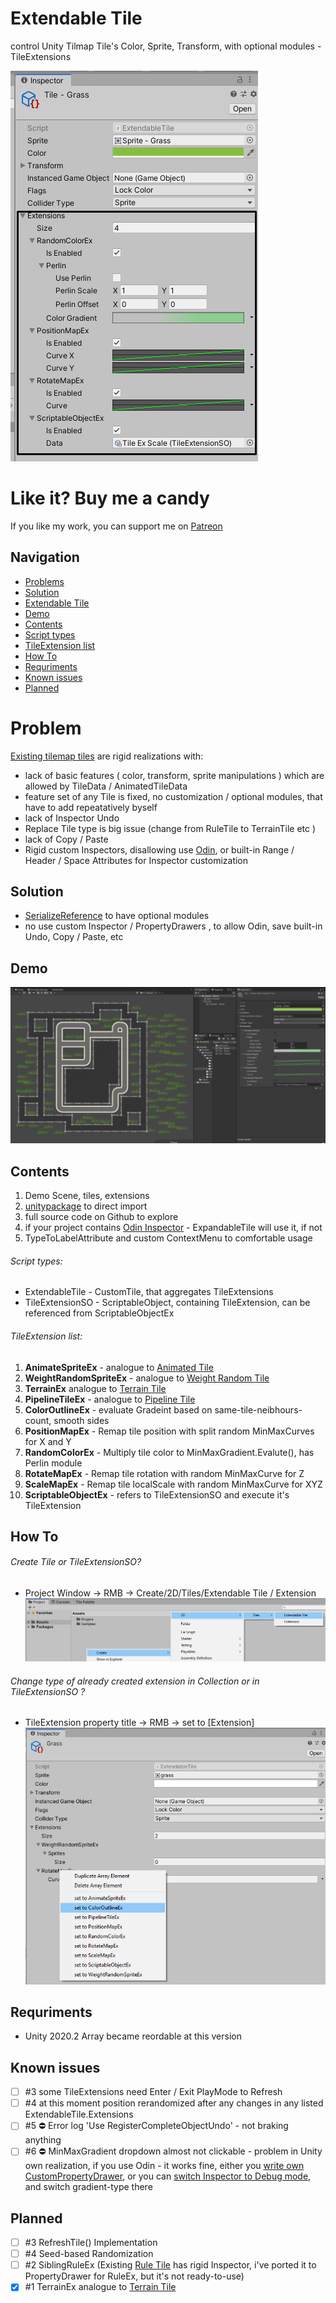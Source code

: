 # Extendable Tile
control Unity Tilmap Tile's Color, Sprite, Transform, with optional modules - TileExtensions

![alt text](https://github.com/mitay-walle/Extendable-Tile/blob/master/ExtendableTile/Documentation/readme_preview.png?raw=true)

# Like it? Buy me a candy
If you like my work, you can support me on [Patreon](https://www.patreon.com/mitaywalle)

## Navigation
- [Problems](https://github.com/mitay-walle/Extendable-Tile#problems)
- [Solution](https://github.com/mitay-walle/Extendable-Tile#solution)
- [Extendable Tile](https://github.com/mitay-walle/Extendable-Tile#extendable-tile)
- [Demo](https://github.com/mitay-walle/Extendable-Tile#demo)
- [Contents](https://github.com/mitay-walle/Extendable-Tile#contents)
- [Script types](https://github.com/mitay-walle/Extendable-Tile#script-types)
- [TileExtension list](https://github.com/mitay-walle/Extendable-Tile#tileextension-list)
- [How To](https://github.com/mitay-walle/Extendable-Tile#how-to)
- [Requriments](https://github.com/mitay-walle/Extendable-Tile#requriments)
- [Known issues](https://github.com/mitay-walle/Extendable-Tile#known-issues)
- [Planned](https://github.com/mitay-walle/Extendable-Tile#known-issues)

# Problem
[Existing tilemap tiles](https://docs.unity3d.com/Packages/com.unity.2d.tilemap.extras@1.5/manual/Tiles.html) are rigid realizations with:
- lack of basic features ( color, transform, sprite manipulations ) which are allowed by TileData / AnimatedTileData
- feature set of any Tile is fixed, no customization / optional modules, that have to add repeatatively byself
- lack of Inspector Undo
- Replace Tile type is big issue (change from RuleTile to TerrainTile etc )
- lack of Copy / Paste
- Rigid custom Inspectors, disallowing use [Odin](https://odininspector.com/), or built-in Range / Header / Space Attributes for Inspector customization

## Solution
- [SerializeReference](https://docs.unity3d.com/2019.3/Documentation/ScriptReference/SerializeReference.html) to have optional modules
- no use custom Inspector / PropertyDrawers , to allow Odin, save built-in Undo, Copy / Paste, etc

## Demo
![alt text](https://github.com/mitay-walle/Extendable-Tile/blob/master/ExtendableTile/Documentation/demo_preview.png?raw=true)

## Contents
1. Demo Scene, tiles, extensions
2. [unitypackage](https://github.com/mitay-walle/Extendable-Tile/blob/master/extendableTilePacked.unitypackage) to direct import
3. full source code on Github to explore
4. if your project contains [Odin Inspector](https://odininspector.com/) - ExpandableTile will use it, if not
5. TypeToLabelAttribute and custom ContextMenu to comfortable usage

###### Script types:
- ExtendableTile - CustomTile, that aggregates TileExtensions
- TileExtensionSO - ScriptableObject, containing TileExtension, can be referenced from ScriptableObjectEx


###### TileExtension list:
1. **AnimateSpriteEx** - analogue to [Animated Tile](https://docs.unity3d.com/Packages/com.unity.2d.tilemap.extras@1.6/manual/AnimatedTile.html)
2. **WeightRandomSpriteEx** - analogue to [Weight Random Tile](https://docs.unity3d.com/Packages/com.unity.2d.tilemap.extras@1.5/manual/WeightedRandomTile.html)
3. **TerrainEx** analogue to [Terrain Tile](https://docs.unity3d.com/Packages/com.unity.2d.tilemap.extras@1.5/manual/TerrainTile.html)
4. **PipelineTileEx** - analogue to [Pipeline Tile](https://docs.unity3d.com/Packages/com.unity.2d.tilemap.extras@1.5/manual/PipelineTile.html)
5. **ColorOutlineEx** - evaluate Gradeint based on same-tile-neibhours-count, smooth sides
6. **PositionMapEx** - Remap tile position with split random MinMaxCurves for X and Y
7. **RandomColorEx** - Multiply tile color to MinMaxGradient.Evalute(), has Perlin module
8. **RotateMapEx** - Remap tile rotation with random MinMaxCurve for Z
9. **ScaleMapEx** - Remap tile localScale with random MinMaxCurve for XYZ
10. **ScriptableObjectEx** - refers to TileExtensionSO and execute it's TileExtension

## How To
###### Create Tile or TileExtensionSO?
- Project Window -> RMB -> Create/2D/Tiles/Extendable Tile / Extension
![alt text](https://github.com/mitay-walle/Extendable-Tile/blob/master/ExtendableTile/Documentation/Instruction_createTile_ProjectContextMenu.png?raw=true)
###### Change type of already created extension in Collection or in TileExtensionSO ?
- TileExtension property title -> RMB -> set to \[Extension]
![alt text](https://github.com/mitay-walle/Extendable-Tile/blob/master/ExtendableTile/Documentation/Instruction_setType_ContextMenu.png?raw=true)

## Requriments
- Unity 2020.2 Array became reordable at this version
 
## Known issues
- [ ] #3 some TileExtensions need Enter / Exit PlayMode to Refresh
- [ ] #4 at this moment position rerandomized after any changes in any listed ExtendableTile.Extensions
- [ ] #5 :no_entry: Error log 'Use RegisterCompleteObjectUndo' - not braking anything<br/>
- [ ] #6 :no_entry: MinMaxGradient dropdown almost not clickable - problem in Unity own realization, if you use Odin - it works fine, either you [write own CustomPropertyDrawer](https://docs.unity3d.com/ru/2019.3/Manual/editor-PropertyDrawers.html), or you can [switch Inspector to Debug mode](https://docs.unity3d.com/Manual/InspectorOptions.html), and switch gradient-type there 

## Planned
- [ ] #3 RefreshTile() Implementation
- [ ] #4 Seed-based Randomization
- [ ] #2 SiblingRuleEx (Existing [Rule Tile](https://docs.unity3d.com/Packages/com.unity.2d.tilemap.extras@1.6/manual/RuleTile.html) has rigid Inspector, i've ported it to PropertyDrawer for RuleEx, but it's not ready-to-use)
- [x] #1 TerrainEx analogue to [Terrain Tile](https://docs.unity3d.com/Packages/com.unity.2d.tilemap.extras@1.5/manual/TerrainTile.html)
